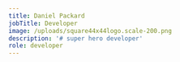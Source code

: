 ```yaml
---
title: Daniel Packard
jobTitle: Developer
image: /uploads/square44x44logo.scale-200.png
description: '# super hero developer'
role: developer
---
```


